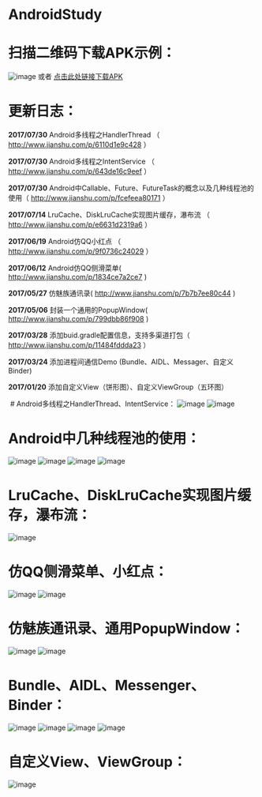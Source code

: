# AndroidStudy

# 扫描二维码下载APK示例：
![image](http://upload-images.jianshu.io/upload_images/587163-5cb2deb1fc640ff0.png?imageMogr2/auto-orient/strip%7CimageView2/2/w/1240) 
或者 [点击此处链接下载APK](https://www.pgyer.com/G7G9)

# 更新日志：

**2017/07/30**
 Android多线程之HandlerThread （ http://www.jianshu.com/p/6110d1e9c428 ）
 
 **2017/07/30**
 Android多线程之IntentService （ http://www.jianshu.com/p/643de16c9eef ）
 
 **2017/07/30**
 Android中Callable、Future、FutureTask的概念以及几种线程池的使用（ http://www.jianshu.com/p/fcefeea80171 ）

**2017/07/14**
 LruCache、DiskLruCache实现图片缓存，瀑布流 （ http://www.jianshu.com/p/e6631d2319a6 ）

**2017/06/19**
 Android仿QQ小红点 （ http://www.jianshu.com/p/9f0736c24029 ）

**2017/06/12**
 Android仿QQ侧滑菜单( http://www.jianshu.com/p/1834ce7a2ce7 )

**2017/05/27**
 仿魅族通讯录( http://www.jianshu.com/p/7b7b7ee80c44 )

**2017/05/06**
 封装一个通用的PopupWindow( http://www.jianshu.com/p/799dbb86f908 )
 
 **2017/03/28**
 添加buid.gradle配置信息，支持多渠道打包（ http://www.jianshu.com/p/11484fddda23 ）
 
 **2017/03/24**
 添加进程间通信Demo (Bundle、AIDL、Messager、自定义Binder)
 
  **2017/01/20**
 添加自定义View（饼形图）、自定义ViewGroup（五环图）
 
  # Android多线程之HandlerThread、IntentService：
 ![image]( https://github.com/crazyqiang/AndroidStudy/blob/master/pic/HandlerThread.gif) 
 ![image]( https://github.com/crazyqiang/AndroidStudy/blob/master/pic/IntentService.gif) 
 
  # Android中几种线程池的使用：
 ![image]( https://github.com/crazyqiang/AndroidStudy/blob/master/pic/CachedThreadPool.gif) 
 ![image]( https://github.com/crazyqiang/AndroidStudy/blob/master/pic/FixedThreadPool.gif) 
 ![image]( https://github.com/crazyqiang/AndroidStudy/blob/master/pic/SingleThreadExecutor.gif) 
 ![image]( https://github.com/crazyqiang/AndroidStudy/blob/master/pic/Schedule.gif) 
 
 # LruCache、DiskLruCache实现图片缓存，瀑布流：
 ![image]( https://github.com/crazyqiang/AndroidStudy/blob/master/pic/ImgCache.gif) 
 
 # 仿QQ侧滑菜单、小红点：
  ![image]( https://github.com/crazyqiang/AndroidStudy/blob/master/pic/Swipe_menu.gif) 
  ![image]( https://github.com/crazyqiang/AndroidStudy/blob/master/pic/qq_point.gif) 
 
 # 仿魅族通讯录、通用PopupWindow： 
  ![image]( https://github.com/crazyqiang/AndroidStudy/blob/master/pic/Contacts.gif) 
  ![image](https://github.com/crazyqiang/AndroidStudy/blob/master/pic/PopupWindow.gif) 
 
 # Bundle、AIDL、Messenger、Binder：
 ![image](https://github.com/crazyqiang/AndroidStudy/blob/master/pic/intent.gif) 
 ![image](https://github.com/crazyqiang/AndroidStudy/blob/master/pic/aidl.gif) 
 ![image](https://github.com/crazyqiang/AndroidStudy/blob/master/pic/messenger.gif) 
 ![image](https://github.com/crazyqiang/AndroidStudy/blob/master/pic/binder.gif) 

# 自定义View、ViewGroup：
 ![image](https://github.com/crazyqiang/AndroidStudy/blob/master/pic/initpintu.jpg) 
